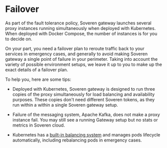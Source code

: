 <!-- Google Tag Manager -->
<script>(function(w,d,s,l,i){w[l]=w[l]||[];w[l].push({'gtm.start':
new Date().getTime(),event:'gtm.js'});var f=d.getElementsByTagName(s)[0],
j=d.createElement(s),dl=l!='dataLayer'?'&l='+l:'';j.async=true;j.src=
'https://www.googletagmanager.com/gtm.js?id='+i+dl;f.parentNode.insertBefore(j,f);
})(window,document,'script','dataLayer','GTM-TCK46V7');</script>
<!-- End Google Tag Manager --> 
    
# Failover

As part of the fault tolerance policy, Soveren gateway launches several proxy instances running simultaneously when deployed with Kubernetes. When deployed with Docker Compose, the number of instances is for you to decide on.

On your part, you need a failover plan to reroute traffic back to your services in emergency cases, and generally to avoid making Soveren gateway a single point of failure in your perimeter.
Taking into account the variety of possible environment setups, we leave it up to you to make up the exact details of a failover plan.

To help you, here are some tips:

* Deployed with Kubernetes, Soveren gateway is designed to run three copies of the proxy simultaneously for load balancing and availability purposes. These copies don't need different Soveren tokens, as they run within a within a single Soveren gateway setup.

* Failure of the messaging system, Apache Kafka, does not make a proxy instance fail. You may still see a running Gateway setup but no stats or metrics in Soveren cloud.

* Kubernetes has a [built-in balancing system](https://kubernetes.io/docs/concepts/services-networking/) and manages pods lifecycle automatically, including rebalancing pods in emergency cases.
















